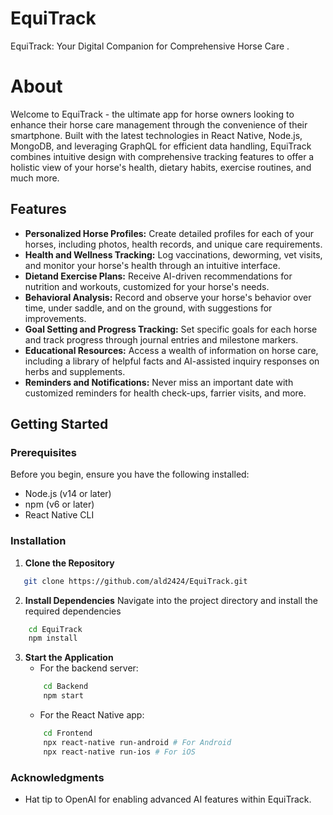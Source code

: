# EquiTrack
EquiTrack: Your Digital Companion for Comprehensive Horse Care  .

# About

Welcome to EquiTrack - the ultimate app for horse owners looking to enhance their horse care management through the convenience of their smartphone. Built with the latest technologies in React Native, Node.js, MongoDB, and leveraging GraphQL for efficient data handling, EquiTrack combines intuitive design with comprehensive tracking features to offer a holistic view of your horse's health, dietary habits, exercise routines, and much more.

## Features

- **Personalized Horse Profiles:** Create detailed profiles for each of your horses, including photos, health records, and unique care requirements.
- **Health and Wellness Tracking:** Log vaccinations, deworming, vet visits, and monitor your horse's health through an intuitive interface.
- **Dietand Exercise Plans:** Receive AI-driven recommendations for nutrition and workouts, customized for your horse's needs.
- **Behavioral Analysis:** Record and observe your horse's behavior over time, under saddle, and on the ground, with suggestions for improvements.
- **Goal Setting and Progress Tracking:** Set specific goals for each horse and track progress through journal entries and milestone markers.
- **Educational Resources:** Access a wealth of information on horse care, including a library of helpful facts and AI-assisted inquiry responses on herbs and supplements.
- **Reminders and Notifications:** Never miss an important date with customized reminders for health check-ups, farrier visits, and more.

## Getting Started

### Prerequisites

Before you begin, ensure you have the following installed:

- Node.js (v14 or later)
- npm (v6 or later)
- React Native CLI

### Installation

1. **Clone the Repository** 

```bash
   git clone https://github.com/ald2424/EquiTrack.git 
```

2. **Install Dependencies**
    Navigate into the project directory and install the required dependencies

```bash
    cd EquiTrack
    npm install
```

3. **Start the Application**
    - For the backend server:
    ```bash
        cd Backend
        npm start
    ```
    - For the React Native app:
    ```bash
        cd Frontend
        npx react-native run-android # For Android
        npx react-native run-ios # For iOS 
    ```

### Acknowledgments 
 - Hat tip to OpenAI for enabling advanced AI features within EquiTrack.




